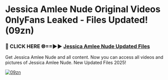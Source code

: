 # Jessica Amlee Nude Original Videos 0nlyFans Leaked - Files Updated! (09zn)

<h3>🔴 CLICK HERE 🌐==►► <a href="https://tinyurl.com/52m3yx9h" rel="nofollow">Jessica Amlee Nude Updated Files</a></h3>

Get Jessica Amlee Nude and all content. Now you can access all videos and pictures of Jessica Amlee Nude. New Updated Files 2025!

[![09zn](https://i.imgur.com/TnHtlc8.gif)](https://tinyurl.com/52m3yx9h)
